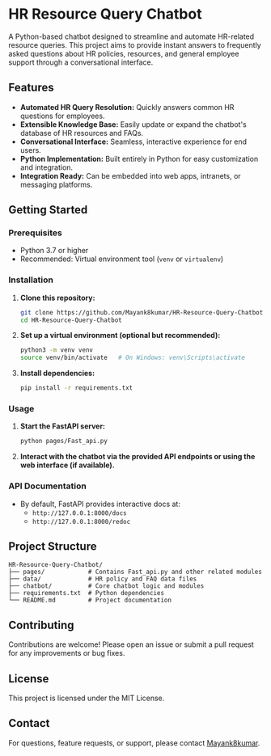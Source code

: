 # HR Resource Query Chatbot

A Python-based chatbot designed to streamline and automate HR-related resource queries. This project aims to provide instant answers to frequently asked questions about HR policies, resources, and general employee support through a conversational interface.

## Features

- **Automated HR Query Resolution:** Quickly answers common HR questions for employees.
- **Extensible Knowledge Base:** Easily update or expand the chatbot's database of HR resources and FAQs.
- **Conversational Interface:** Seamless, interactive experience for end users.
- **Python Implementation:** Built entirely in Python for easy customization and integration.
- **Integration Ready:** Can be embedded into web apps, intranets, or messaging platforms.

## Getting Started

### Prerequisites

- Python 3.7 or higher
- Recommended: Virtual environment tool (`venv` or `virtualenv`)

### Installation

1. **Clone this repository:**
   ```bash
   git clone https://github.com/Mayank8kumar/HR-Resource-Query-Chatbot.git
   cd HR-Resource-Query-Chatbot
   ```

2. **Set up a virtual environment (optional but recommended):**
   ```bash
   python3 -m venv venv
   source venv/bin/activate   # On Windows: venv\Scripts\activate
   ```

3. **Install dependencies:**
   ```bash
   pip install -r requirements.txt
   ```

### Usage

1. **Start the FastAPI server:**
   ```bash
   python pages/Fast_api.py
   ```

2. **Interact with the chatbot via the provided API endpoints or using the web interface (if available).**

### API Documentation

- By default, FastAPI provides interactive docs at:
  - `http://127.0.0.1:8000/docs`
  - `http://127.0.0.1:8000/redoc`

## Project Structure

```
HR-Resource-Query-Chatbot/
├── pages/            # Contains Fast_api.py and other related modules
├── data/             # HR policy and FAQ data files
├── chatbot/          # Core chatbot logic and modules
├── requirements.txt  # Python dependencies
└── README.md         # Project documentation
```

## Contributing

Contributions are welcome! Please open an issue or submit a pull request for any improvements or bug fixes.

## License

This project is licensed under the MIT License.

## Contact

For questions, feature requests, or support, please contact [Mayank8kumar](https://github.com/Mayank8kumar).
